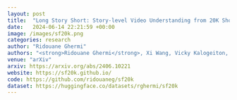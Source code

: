 ```yaml
---
layout: post
title:  "Long Story Short: Story-level Video Understanding from 20K Short Films"
date:   2024-06-14 22:21:59 +00:00
image: /images/sf20k.png
categories: research
author: "Ridouane Ghermi"
authors: "<strong>Ridouane Ghermi</strong>, Xi Wang, Vicky Kalogeiton, Ivan Laptev"
venue: "arXiv"
arxiv: https://arxiv.org/abs/2406.10221
website: https://sf20k.github.io/
code: https://github.com/ridouaneg/sf20k
dataset: https://huggingface.co/datasets/rghermi/sf20k
---
```

